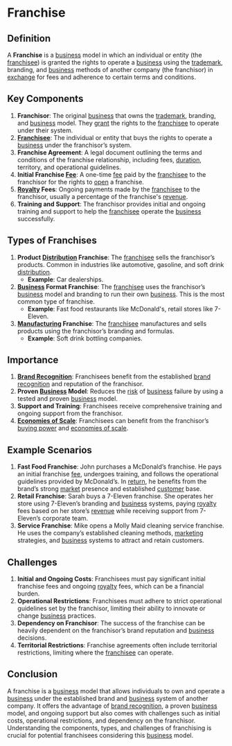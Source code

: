 # Franchise

## Definition
A **Franchise** is a [business](../b/business.md) model in which an individual or entity (the [franchisee](../f/franchisee.md)) is granted the rights to operate a [business](../b/business.md) using the [trademark](../t/trademark.md), branding, and [business](../b/business.md) methods of another company (the franchisor) in [exchange](../e/exchange.md) for fees and adherence to certain terms and conditions.

## Key Components
1. **Franchisor**: The original [business](../b/business.md) that owns the [trademark](../t/trademark.md), branding, and [business](../b/business.md) model. They [grant](../g/grant.md) the rights to the [franchisee](../f/franchisee.md) to operate under their system.
2. **[Franchisee](../f/franchisee.md)**: The individual or entity that buys the rights to operate a [business](../b/business.md) under the franchisor’s system.
3. **Franchise Agreement**: A legal document outlining the terms and conditions of the franchise relationship, including fees, [duration](../d/duration.md), territory, and operational guidelines.
4. **Initial Franchise [Fee](../f/fee.md)**: A one-time [fee](../f/fee.md) paid by the [franchisee](../f/franchisee.md) to the franchisor for the rights to [open](../o/open.md) a franchise.
5. **[Royalty](../r/royalty.md) Fees**: Ongoing payments made by the [franchisee](../f/franchisee.md) to the franchisor, usually a percentage of the franchise's [revenue](../r/revenue.md).
6. **Training and Support**: The franchisor provides initial and ongoing training and support to help the [franchisee](../f/franchisee.md) operate the [business](../b/business.md) successfully.

## Types of Franchises
1. **Product [Distribution](../d/distribution.md) Franchise**: The [franchisee](../f/franchisee.md) sells the franchisor’s products. Common in industries like automotive, gasoline, and soft drink [distribution](../d/distribution.md).
   - **Example**: Car dealerships.
2. **[Business](../b/business.md) Format Franchise**: The [franchisee](../f/franchisee.md) uses the franchisor’s [business](../b/business.md) model and branding to run their own [business](../b/business.md). This is the most common type of franchise.
   - **Example**: Fast food restaurants like McDonald's, retail stores like 7-Eleven.
3. **[Manufacturing](../m/manufacturing.md) Franchise**: The [franchisee](../f/franchisee.md) manufactures and sells products using the franchisor’s branding and formulas.
   - **Example**: Soft drink bottling companies.

## Importance
1. **[Brand Recognition](../b/brand_recognition.md)**: Franchisees benefit from the established [brand recognition](../b/brand_recognition.md) and reputation of the franchisor.
2. **Proven [Business](../b/business.md) Model**: Reduces the [risk](../r/risk.md) of [business](../b/business.md) failure by using a tested and proven [business](../b/business.md) model.
3. **Support and Training**: Franchisees receive comprehensive training and ongoing support from the franchisor.
4. **[Economies of Scale](../e/economies_of_scale.md)**: Franchisees can benefit from the franchisor’s [buying power](../b/buying_power.md) and [economies of scale](../e/economies_of_scale.md).

## Example Scenarios
1. **Fast Food Franchise**: John purchases a McDonald’s franchise. He pays an initial franchise [fee](../f/fee.md), undergoes training, and follows the operational guidelines provided by McDonald’s. In [return](../r/return.md), he benefits from the brand’s strong [market](../m/market.md) presence and established [customer](../c/customer.md) base.
2. **Retail Franchise**: Sarah buys a 7-Eleven franchise. She operates her store using 7-Eleven’s branding and [business](../b/business.md) systems, paying [royalty](../r/royalty.md) fees based on her store’s [revenue](../r/revenue.md) while receiving support from 7-Eleven’s corporate team.
3. **Service Franchise**: Mike opens a Molly Maid cleaning service franchise. He uses the company’s established cleaning methods, [marketing](../m/marketing.md) strategies, and [business](../b/business.md) systems to attract and retain customers.

## Challenges
1. **Initial and Ongoing Costs**: Franchisees must pay significant initial franchise fees and ongoing [royalty](../r/royalty.md) fees, which can be a financial burden.
2. **Operational Restrictions**: Franchisees must adhere to strict operational guidelines set by the franchisor, limiting their ability to innovate or change [business](../b/business.md) practices.
3. **Dependency on Franchisor**: The success of the franchise can be heavily dependent on the franchisor’s brand reputation and [business](../b/business.md) decisions.
4. **Territorial Restrictions**: Franchise agreements often include territorial restrictions, limiting where the [franchisee](../f/franchisee.md) can operate.

## Conclusion
A franchise is a [business](../b/business.md) model that allows individuals to own and operate a [business](../b/business.md) under the established brand and [business](../b/business.md) system of another company. It offers the advantage of [brand recognition](../b/brand_recognition.md), a proven [business](../b/business.md) model, and ongoing support but also comes with challenges such as initial costs, operational restrictions, and dependency on the franchisor. Understanding the components, types, and challenges of franchising is crucial for potential franchisees considering this [business](../b/business.md) model.

